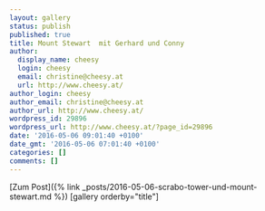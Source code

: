 ```yaml
---
layout: gallery
status: publish
published: true
title: Mount Stewart  mit Gerhard und Conny
author:
  display_name: cheesy
  login: cheesy
  email: christine@cheesy.at
  url: http://www.cheesy.at/
author_login: cheesy
author_email: christine@cheesy.at
author_url: http://www.cheesy.at/
wordpress_id: 29896
wordpress_url: http://www.cheesy.at/?page_id=29896
date: '2016-05-06 09:01:40 +0100'
date_gmt: '2016-05-06 07:01:40 +0100'
categories: []
comments: []
---
```


[Zum Post]({% link _posts/2016-05-06-scrabo-tower-und-mount-stewart.md %})
[gallery orderby="title"]
